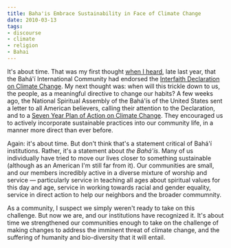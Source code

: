 ```yaml
---
title: Baha'is Embrace Sustainability in Face of Climate Change
date: 2010-03-13
tags:
- discourse
- climate
- religion
- Bahai
---
```


It's about time. That was my first thought [when I heard](http://news.bahai.org/story/742), late last year, that the
Bah&aacute;'&iacute; International Community had endorsed the [Interfaith Declaration on Climate
Change](http://www.interfaithdeclaration.org/). My next thought was: when will this trickle down to us, the people,
as a meaningful directive to change our habits? A few weeks ago, the National
Spiritual Assembly of the Bah&aacute;'&iacute;s of the United States sent a
letter to all American believers, calling their attention to the Declaration,
and to a [Seven Year Plan of
Action on Climate Change](http://www.bcca.org/ief/bic/bicccap.html). They encouraged us to actively incorporate
sustainable practices into our community life, in a manner more direct than ever
before.

<!-- truncate -->

Again: it's about time. But don't think that's a statement critical of
Bah&aacute;'&iacute; institutions. Rather, it's a statement about _the
Bah&aacute;'&iacute;s_. Many of us individually have tried to move our lives
closer to something sustainable (although as an American I'm still far from it).
Our communities are small, and our members incredibly active in a diverse
mixture of worship and service &mdash; particularly service in teaching all ages
about spiritual values for this day and age, service in working towards racial
and gender equality, service in direct action to help our neighbors and the
broader commumnity.

As a community, I suspect we simply weren't ready to take on this challenge. But
now we are, and our institutions have recognized it. It's about time we
strengthened our communities enough to take on the challenge of making changes
to address the imminent threat of climate change, and the suffering of humanity
and bio-diversity that it will entail.
